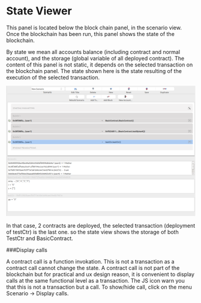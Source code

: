 # State Viewer

This panel is located below the block chain panel, in the scenario view.
Once the blockchain has been run, this panel shows the state of the blockchain.

By state we mean all accounts balance (including contract and normal account), and the storage (global variable of all deployed contract).
The content of this panel is not static, it depends on the selected transaction on the blockchain panel.
The state shown here is the state resulting of the execution of the selected transaction.

![](state_mix.png)

In that case, 2 contracts are deployed, the selected transaction (deployment of testCtr) is the last one. so the state view shows the storage of both TestCtr and BasicContract.

###Display calls

A contract call is a function invokation. This is not a transaction as a contract call cannot change the state.
A contract call is not part of the blockchain but for practical and ux design reason, it is convenient to display calls at the same functional level as a transaction. The JS icon warn you that this is not a transaction but a call.
To show/hide call, click on the menu Scenario -> Display calls.

